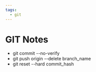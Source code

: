 ```yaml
---
tags:
  - git
---
```


# GIT Notes

- git commit --no-verify
- git push origin --delete branch_name
- git reset --hard commit_hash